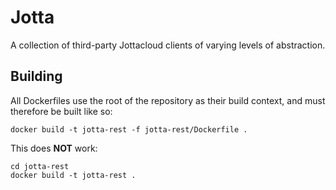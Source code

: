 # Jotta

A collection of third-party Jottacloud clients of varying levels of abstraction.

## Building

All Dockerfiles use the root of the repository as their build context, and must
therefore be built like so:

```
docker build -t jotta-rest -f jotta-rest/Dockerfile .
```

This does **NOT** work:

```
cd jotta-rest
docker build -t jotta-rest .
```
